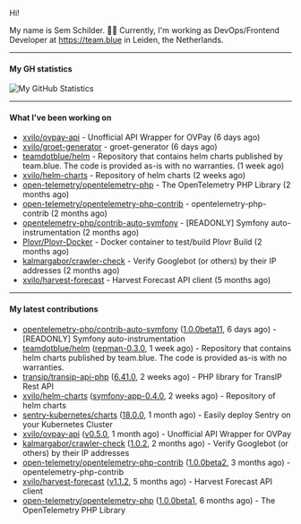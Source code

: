 Hi!

My name is Sem Schilder. 👋🏻 Currently, I'm working as DevOps/Frontend Developer at https://team.blue in Leiden, the Netherlands.

---

#### My GH statistics

![My GitHub Statistics](https://github-readme-stats.vercel.app/api?username=xvilo&show_icons=true&count_private=true&hide_title=true)

---

#### What I've been working on

- [xvilo/ovpay-api](https://github.com/xvilo/ovpay-api) - Unofficial API Wrapper for OVPay (6 days ago)
- [xvilo/groet-generator](https://github.com/xvilo/groet-generator) - groet-generator (6 days ago)
- [teamdotblue/helm](https://github.com/teamdotblue/helm) - Repository that contains helm charts published by team.blue. The code is provided as-is with no warranties. (1 week ago)
- [xvilo/helm-charts](https://github.com/xvilo/helm-charts) - Repository of helm charts (2 weeks ago)
- [open-telemetry/opentelemetry-php](https://github.com/open-telemetry/opentelemetry-php) - The OpenTelemetry PHP Library (2 months ago)
- [open-telemetry/opentelemetry-php-contrib](https://github.com/open-telemetry/opentelemetry-php-contrib) - opentelemetry-php-contrib (2 months ago)
- [opentelemetry-php/contrib-auto-symfony](https://github.com/opentelemetry-php/contrib-auto-symfony) - [READONLY] Symfony auto-instrumentation (2 months ago)
- [Plovr/Plovr-Docker](https://github.com/Plovr/Plovr-Docker) - Docker container to test/build Plovr Build (2 months ago)
- [kalmargabor/crawler-check](https://github.com/kalmargabor/crawler-check) - Verify Googlebot (or others) by their IP addresses (2 months ago)
- [xvilo/harvest-forecast](https://github.com/xvilo/harvest-forecast) - Harvest Forecast API client (5 months ago)

---

#### My latest contributions

- [opentelemetry-php/contrib-auto-symfony](https://github.com/opentelemetry-php/contrib-auto-symfony) ([1.0.0beta11](https://github.com/opentelemetry-php/contrib-auto-symfony/releases/tag/1.0.0beta11), 6 days ago) - [READONLY] Symfony auto-instrumentation
- [teamdotblue/helm](https://github.com/teamdotblue/helm) ([repman-0.3.0](https://github.com/teamdotblue/helm/releases/tag/repman-0.3.0), 1 week ago) - Repository that contains helm charts published by team.blue. The code is provided as-is with no warranties.
- [transip/transip-api-php](https://github.com/transip/transip-api-php) ([6.41.0](https://github.com/transip/transip-api-php/releases/tag/6.41.0), 2 weeks ago) - PHP library for TransIP Rest API
- [xvilo/helm-charts](https://github.com/xvilo/helm-charts) ([symfony-app-0.4.0](https://github.com/xvilo/helm-charts/releases/tag/symfony-app-0.4.0), 2 weeks ago) - Repository of helm charts
- [sentry-kubernetes/charts](https://github.com/sentry-kubernetes/charts) ([18.0.0](https://github.com/sentry-kubernetes/charts/releases/tag/18.0.0), 1 month ago) - Easily deploy Sentry on your Kubernetes Cluster
- [xvilo/ovpay-api](https://github.com/xvilo/ovpay-api) ([v0.5.0](https://github.com/xvilo/ovpay-api/releases/tag/v0.5.0), 1 month ago) - Unofficial API Wrapper for OVPay
- [kalmargabor/crawler-check](https://github.com/kalmargabor/crawler-check) ([1.0.2](https://github.com/kalmargabor/crawler-check/releases/tag/1.0.2), 2 months ago) - Verify Googlebot (or others) by their IP addresses
- [open-telemetry/opentelemetry-php-contrib](https://github.com/open-telemetry/opentelemetry-php-contrib) ([1.0.0beta2](https://github.com/open-telemetry/opentelemetry-php-contrib/releases/tag/1.0.0beta2), 3 months ago) - opentelemetry-php-contrib
- [xvilo/harvest-forecast](https://github.com/xvilo/harvest-forecast) ([v1.1.2](https://github.com/xvilo/harvest-forecast/releases/tag/v1.1.2), 5 months ago) - Harvest Forecast API client
- [open-telemetry/opentelemetry-php](https://github.com/open-telemetry/opentelemetry-php) ([1.0.0beta1](https://github.com/open-telemetry/opentelemetry-php/releases/tag/1.0.0beta1), 6 months ago) - The OpenTelemetry PHP Library
